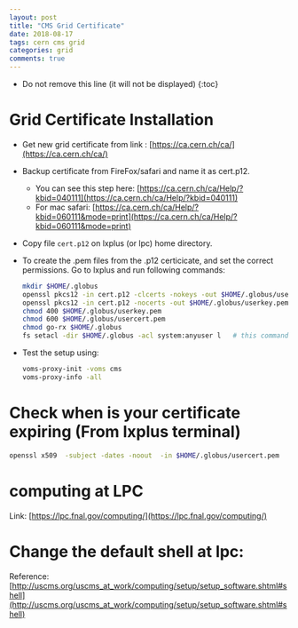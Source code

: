 ```yaml
---
layout: post
title: "CMS Grid Certificate"
date: 2018-08-17
tags: cern cms grid
categories: grid
comments: true
---
```


* Do not remove this line (it will not be displayed)
{:toc}

# Grid Certificate Installation

- Get new grid certificate from link : [https://ca.cern.ch/ca/](https://ca.cern.ch/ca/)

- Backup certificate from FireFox/safari and name it as cert.p12.

    + You can see this step here: [https://ca.cern.ch/ca/Help/?kbid=040111](https://ca.cern.ch/ca/Help/?kbid=040111)
    + For mac safari: [https://ca.cern.ch/ca/Help/?kbid=060111&mode=print](https://ca.cern.ch/ca/Help/?kbid=060111&mode=print)

- Copy file `cert.p12` on lxplus (or lpc) home directory.

- To create the .pem files from the .p12 certicicate, and set the correct permissions. Go to lxplus and run following commands:

   ```bash
   mkdir $HOME/.globus
   openssl pkcs12 -in cert.p12 -clcerts -nokeys -out $HOME/.globus/usercert.pem
   openssl pkcs12 -in cert.p12 -nocerts -out $HOME/.globus/userkey.pem
   chmod 400 $HOME/.globus/userkey.pem
   chmod 600 $HOME/.globus/usercert.pem
   chmod go-rx $HOME/.globus
   fs setacl -dir $HOME/.globus -acl system:anyuser l   # this command will work on lxplus  only
   ```

- Test the setup using:

   ```bash
   voms-proxy-init -voms cms
   voms-proxy-info -all
   ```

# Check when is your certificate expiring (From lxplus terminal)

```bash
openssl x509  -subject -dates -noout  -in $HOME/.globus/usercert.pem
```

# computing at LPC

Link: [https://lpc.fnal.gov/computing/](https://lpc.fnal.gov/computing/)

# Change the default shell at lpc:

Reference: [http://uscms.org/uscms_at_work/computing/setup/setup_software.shtml#shell](http://uscms.org/uscms_at_work/computing/setup/setup_software.shtml#shell)
